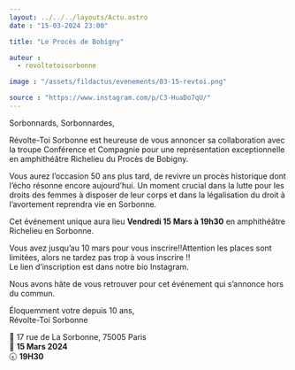 ```yaml
---
layout: ../../../layouts/Actu.astro
date : "15-03-2024 23:00"

title: "Le Procès de Bobigny"

auteur :
  - revoltetoisorbonne

image : "/assets/fildactus/evenements/03-15-revtoi.png"

source : "https://www.instagram.com/p/C3-HuaDo7qU/"
---
```


Sorbonnards, Sorbonnardes,

Révolte-Toi Sorbonne est heureuse de vous annoncer sa collaboration avec la troupe Conférence et Compagnie pour une représentation exceptionnelle en amphithéâtre Richelieu du Procès de Bobigny. 

Vous aurez l’occasion 50 ans plus tard, de revivre un procès historique dont l’écho résonne encore aujourd’hui. Un moment crucial dans la lutte pour les droits des femmes à disposer de leur corps et dans la légalisation du droit à l’avortement reprendra vie en Sorbonne. 

Cet événement unique aura lieu __Vendredi 15 Mars à 19h30__ en amphithéâtre Richelieu en Sorbonne. 

Vous avez jusqu’au 10 mars pour vous inscrire‼️Attention les places sont limitées, alors ne tardez pas trop à vous inscrire ‼️  
Le lien d’inscription est dans notre bio Instagram.

Nous avons hâte de vous retrouver pour cet événement qui s’annonce hors du commun.

Éloquemment votre depuis 10 ans,  
Révolte-Toi Sorbonne 

📍 17 rue de La Sorbonne, 75005 Paris  
📆 __15 Mars 2024__  
🕣 __19H30__